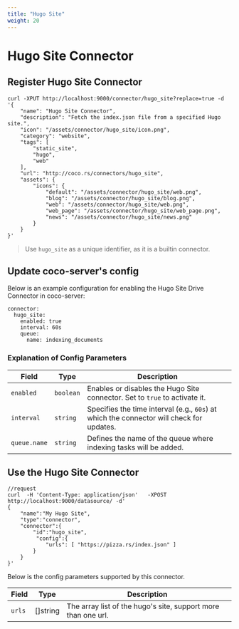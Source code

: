 ```yaml
---
title: "Hugo Site"
weight: 20
---
```


# Hugo Site Connector

## Register Hugo Site Connector

```shell
curl -XPUT http://localhost:9000/connector/hugo_site?replace=true -d '{
    "name": "Hugo Site Connector", 
    "description": "Fetch the index.json file from a specified Hugo site.", 
    "icon": "/assets/connector/hugo_site/icon.png", 
    "category": "website", 
    "tags": [
        "static_site", 
        "hugo", 
        "web"
    ], 
    "url": "http://coco.rs/connectors/hugo_site", 
    "assets": {
        "icons": {
            "default": "/assets/connector/hugo_site/web.png", 
            "blog": "/assets/connector/hugo_site/blog.png", 
            "web": "/assets/connector/hugo_site/web.png", 
            "web_page": "/assets/connector/hugo_site/web_page.png", 
            "news": "/assets/connector/hugo_site/news.png"
        }
    }
}'
```


> Use `hugo_site` as a unique identifier, as it is a builtin connector.

## Update coco-server's config

Below is an example configuration for enabling the Hugo Site Drive Connector in coco-server:

```shell
connector:
  hugo_site:
    enabled: true
    interval: 60s
    queue:
      name: indexing_documents
```
### Explanation of Config Parameters

| **Field**      | **Type**  | **Description**                                                                 |
|-----------------|-----------|---------------------------------------------------------------------------------|
| `enabled`      | `boolean` | Enables or disables the Hugo Site connector. Set to `true` to activate it.      |
| `interval`     | `string`  | Specifies the time interval (e.g., `60s`) at which the connector will check for updates. |
| `queue.name`   | `string`  | Defines the name of the queue where indexing tasks will be added.               |

## Use the Hugo Site Connector

```shell
//request
curl  -H 'Content-Type: application/json'   -XPOST http://localhost:9000/datasource/ -d'
{
    "name":"My Hugo Site",
    "type":"connector",
    "connector":{
        "id":"hugo_site",
         "config":{
            "urls": [ "https://pizza.rs/index.json" ]
        }
    }
}'
```

Below is the config parameters supported by this connector.

| **Field**              | **Type**           | **Description**                                                                                     |
|-------------------------|--------------------|-----------------------------------------------------------------------------------------------------|
| `urls`               |  []string          | The array list of the hugo's site, support more than one url.                                                  |
